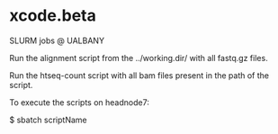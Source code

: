 # xcode.beta
SLURM jobs @ UALBANY

Run the alignment script from the ../working.dir/ with all fastq.gz files.

Run the htseq-count script with all bam files present in the path of the script.

To execute the scripts on headnode7:

$ sbatch scriptName 
